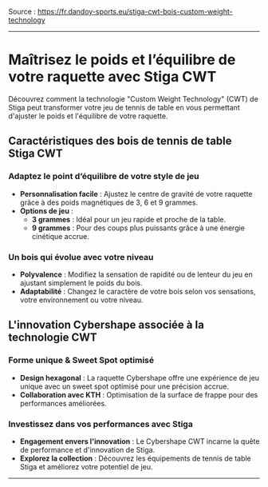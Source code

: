 Source : https://fr.dandoy-sports.eu/stiga-cwt-bois-custom-weight-technology

---

# Maîtrisez le poids et l’équilibre de votre raquette avec Stiga CWT

Découvrez comment la technologie "Custom Weight Technology" (CWT) de Stiga peut transformer votre jeu de tennis de table en vous permettant d'ajuster le poids et l'équilibre de votre raquette.

## Caractéristiques des bois de tennis de table Stiga CWT

### Adaptez le point d’équilibre de votre style de jeu

- **Personnalisation facile** : Ajustez le centre de gravité de votre raquette grâce à des poids magnétiques de 3, 6 et 9 grammes.
- **Options de jeu** :
  - **3 grammes** : Idéal pour un jeu rapide et proche de la table.
  - **9 grammes** : Pour des coups plus puissants grâce à une énergie cinétique accrue.

### Un bois qui évolue avec votre niveau

- **Polyvalence** : Modifiez la sensation de rapidité ou de lenteur du jeu en ajustant simplement le poids du bois.
- **Adaptabilité** : Changez le caractère de votre bois selon vos sensations, votre environnement ou votre niveau.

## L'innovation Cybershape associée à la technologie CWT

### Forme unique & Sweet Spot optimisé

- **Design hexagonal** : La raquette Cybershape offre une expérience de jeu unique avec un sweet spot optimisé pour une précision accrue.
- **Collaboration avec KTH** : Optimisation de la surface de frappe pour des performances améliorées.

### Investissez dans vos performances avec Stiga

- **Engagement envers l'innovation** : Le Cybershape CWT incarne la quête de performance et d'innovation de Stiga.
- **Explorez la collection** : Découvrez les équipements de tennis de table Stiga et améliorez votre potentiel de jeu.

---
